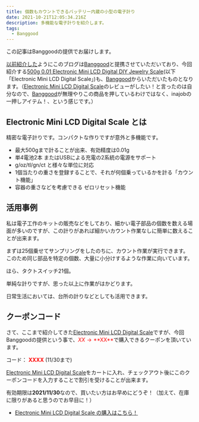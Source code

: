 ```yaml
---
title: 個数もカウントできるバッテリー内蔵の小型の電子計り
date: 2021-10-21T12:05:34.216Z
description: 多機能な電子計りを紹介します。
tags:
  - Banggood
---
```

この記事はBanggoodの提供でお届けします。

[以前紹介した](../../post/中国ecサイトbanggood/)ようにこのブログは[Banggood](https://jp.banggood.com/?p=0M092355466124202012)と提携させていただいており、今回紹介する[500g 0.01 Electronic Mini LCD Digital DIY Jewelry Scale](https://www.banggood.com/ja/500g-0_01-Electronic-Mini-LCD-Digital-DIY-Jewelry-Scale-High-Accuracy-Backlight-Pocket-Jewelry-Weight-p-1721113.html?p=0M092355466124202012)(以下 「Electronic Mini LCD Digital Scale」)も、[Banggood](https://jp.banggood.com/?p=0M092355466124202012)からいただいたものとなります。（[Electronic Mini LCD Digital Scale](https://www.banggood.com/ja/500g-0_01-Electronic-Mini-LCD-Digital-DIY-Jewelry-Scale-High-Accuracy-Backlight-Pocket-Jewelry-Weight-p-1721113.html?p=0M092355466124202012)のレビューがしたい！と言ったのは自分なので、[Banggood](https://jp.banggood.com/?p=0M092355466124202012)が無理やりこの商品を押しているわけではなく、inajobの一押しアイテム！、という感じです。）

## Electronic Mini LCD Digital Scale とは

精密な電子計りです。コンパクトな作りですが意外と多機能です。

- 最大500gまで計ることが出来、有効精度は0.01g
- 単4電池2本 またはUSBによる充電の2系統の電源をサポート
- g/oz/tl/gn/ct と様々な単位に対応
- 1個当たりの重さを登録することで、それが何個乗っているかを計る「カウント機能」
- 容器の重さなどを考慮できる ゼロリセット機能

## 活用事例

私は電子工作のキットの販売などをしており、細かい電子部品の個数を数える場面が多いのですが、この計りがあれば細かいカウント作業なしに簡単に数えることが出来ます。

まずは25個乗せてサンプリングをしたのちに、カウント作業が実行できます。このため同じ部品を特定の個数、大量に小分けするような作業に向いています。

ほら、タクトスイッチ21個。

単純な計りですが、思った以上に作業がはかどります。

日常生活においては、台所の計りなどとしても活用できます。

## クーポンコード

さて、ここまで紹介してきた[Electronic Mini LCD Digital Scale](https://www.banggood.com/ja/500g-0_01-Electronic-Mini-LCD-Digital-DIY-Jewelry-Scale-High-Accuracy-Backlight-Pocket-Jewelry-Weight-p-1721113.html?p=0M092355466124202012)ですが、今回Banggoodの提供という事で、<span style="color:red">$XX → **$XX**</span>で購入できるクーポンを頂いています。

コード：
<span style="color:red">**XXXX**</span> (11/30まで)

[Electronic Mini LCD Digital Scale](https://www.banggood.com/ja/500g-0_01-Electronic-Mini-LCD-Digital-DIY-Jewelry-Scale-High-Accuracy-Backlight-Pocket-Jewelry-Weight-p-1721113.html?p=0M092355466124202012)をカートに入れ、チェックアウト後にこのクーポンコードを入力することで割引を受けることが出来ます。

有効期限は**2021/11/30**なので、買いたい方はお早めにどうぞ！（加えて、在庫に限りがあると思うのでお早目に！）

* [Electronic Mini LCD Digital Scale の購入はこちら！](https://www.banggood.com/ja/500g-0_01-Electronic-Mini-LCD-Digital-DIY-Jewelry-Scale-High-Accuracy-Backlight-Pocket-Jewelry-Weight-p-1721113.html?p=0M092355466124202012)